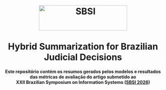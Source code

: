 <h1 align="center">
  <img align="center" alt="SBSI" height="80" width="280" src="https://ppcomp-ifes.github.io/sbsi/src/assets/logo-sbsi-2026-removebg-preview.png"> <br>
  <br>
   Hybrid Summarization for Brazilian Judicial Decisions
  <br>
</h1>

<h4 align="center">Este repositório contém os resumos gerados pelos modelos e resultados das métricas de avaliação do artigo submetido ao <br> XXII Brazilian Symposium on Information Systems (<a href="https://sbsi.sbc.org.br/2026//">SBSI 2026</a>)</h4>
